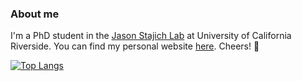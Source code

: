 ### About me

I'm a PhD student in the [Jason Stajich Lab](https://lab.stajich.org/) at University of California Riverside. You can find my personal website [here](https://g-gnome.github.io/). Cheers! 🌱

[![Top Langs](https://github-readme-stats.vercel.app/api/top-langs/?username=G-gnome)](https://github.com/anuraghazra/github-readme-stats)
<!--
**G-gnome/G-gnome** is a ✨ _special_ ✨ repository because its `README.md` (this file) appears on your GitHub profile.

Here are some ideas to get you started:

- 🔭 I’m currently working on ...
- 🌱 I’m currently learning ...
- 👯 I’m looking to collaborate on ...
- 🤔 I’m looking for help with ...
- 💬 Ask me about ...
- 📫 How to reach me: ...
- 😄 Pronouns: ...
- ⚡ Fun fact: ...
-->
